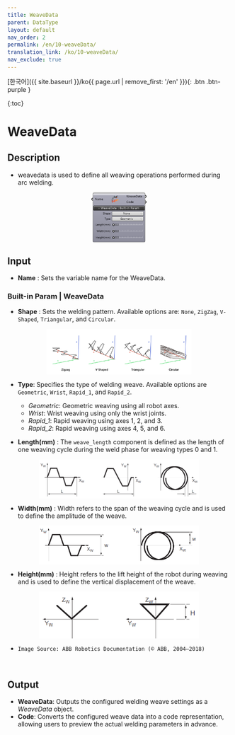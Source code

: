 ```yaml
---
title: WeaveData
parent: DataType
layout: default
nav_order: 2
permalink: /en/10-weaveData/
translation_link: /ko/10-weaveData/
nav_exclude: true
---
```


<!-- [English]({{ site.baseurl }}/en{{ page.url | remove_first: '/ko' }}){: .btn .btn-purple } -->
[한국어]({{ site.baseurl }}/ko{{ page.url | remove_first: '/en' }}){: .btn .btn-purple }

{:toc}
# WeaveData

## Description

* weavedata is used to define all weaving operations performed during arc welding.

<p align="center"><img src="/assets/images/weavedata.png" align="center" width="25%"></p>

## Input

* **Name** : Sets the variable name for the WeaveData.

### Built-in Param | WeaveData

* **Shape** : Sets the welding pattern. Available options are: `None`, `ZigZag`, `V-Shaped`, `Triangular`, and `Circular`.
<p align="center"><img src="/assets/images/ArcShape.png" align="center" width="65%"></p>

* **Type**: Specifies the type of welding weave. Available options are `Geometric`, `Wrist`, `Rapid_1`, and `Rapid_2`.  
  - *Geometric*: Geometric weaving using all robot axes.  
  - *Wrist*: Wrist weaving using only the wrist joints.  
  - *Rapid_1*: Rapid weaving using axes 1, 2, and 3.  
  - *Rapid_2*: Rapid weaving using axes 4, 5, and 6.

* **Length(mm)** : The `weave_length` component is defined as the length of one weaving cycle during the weld phase for weaving types 0 and 1.
<p align="center"><img src="/assets/images/weave_length.PNG" align="center" width="72%"></p>

* **Width(mm)** : Width refers to the span of the weaving cycle and is used to define the amplitude of the weave.
<p align="center"><img src="/assets/images/weave_width.PNG" align="center" width="72%"></p>

* **Height(mm)** : Height refers to the lift height of the robot during weaving and is used to define the vertical displacement of the weave.
<p align="center"><img src="/assets/images/weave_height.PNG" align="center" width="72%"></p>

  - `Image Source: ABB Robotics Documentation (© ABB, 2004–2018)`
<br>

## Output

* **WeaveData**: Outputs the configured welding weave settings as a *WeaveData* object.  
* **Code**: Converts the configured weave data into a code representation, allowing users to preview the actual welding parameters in advance.


